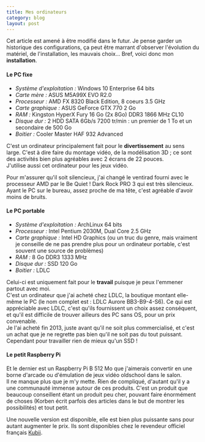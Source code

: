 ```yaml
---
title: Mes ordinateurs
category: blog
layout: post
---
```


Cet article est amené à être modifié dans le futur.
Je pense garder un historique des configurations, ça peut être marrant d'observer l'évolution du matériel, de l'installation, les mauvais choix...
Bref, voici donc mon **installation**.

#### Le PC fixe

* *Système d'exploitation :* Windows 10 Enterprise 64 bits
* *Carte mère :* ASUS M5A99X EVO R2.0
* *Processeur :* AMD FX 8320 Black Edition, 8 coeurs 3.5 GHz
* *Carte graphique :* ASUS GeForce GTX 770 2 Go
* *RAM :* Kingston HyperX Fury 16 Go (2x 8Go) DDR3 1866 MHz CL10
* *Disque dur :* 2 HDD SATA 6Gb/s 7200 tr/min : un premier de 1 To et un secondaire de 500 Go
* *Boitier :* Cooler Master HAF 932 Advanced

C'est un ordinateur principalement fait pour le **divertissement** au sens large.
C'est à dire faire du montage vidéo, de la modélisation 3D ; ce sont des activités bien plus agréables avec 2 écrans de 22 pouces.  
J'utilise aussi cet ordinateur pour les jeux vidéo.

Pour m'assurer qu'il soit silencieux, j'ai changé le ventirad fourni avec le processeur AMD par le Be Quiet ! Dark Rock PRO 3 qui est très silencieux.
Ayant le PC sur le bureau, assez proche de ma tête, c'est agréable d'avoir moins de bruits.

#### Le PC portable

* *Système d'exploitation :* ArchLinux 64 bits
* *Processeur :* Intel Pentium 2030M, Dual Core 2.5 GHz
* *Carte graphique :* Intel HD Graphics (ou un truc du genre, mais vraiment je conseille de ne pas prendre plus pour un ordinateur portable, c'est souvent une source de problèmes)
* *RAM :* 8 Go DDR3 1333 MHz
* *Disque dur :* SSD 120 Go
* *Boitier :* LDLC

Celui-ci est uniquement fait pour le **travail** puisque je peux l'emmener partout avec moi.  
C'est un ordinateur que j'ai acheté chez LDLC, la boutique montant elle-même le PC (le nom complet est : LDLC Aurore BB3-B9-4-S6).
Ce qui est appréciable avec LDLC, c'est qu'ils fournissent un choix assez conséquent, et qu'il est difficile de trouver ailleurs des PC sans OS, pour un prix convenable.  
Je l'ai acheté fin 2013, juste avant qu'il ne soit plus commercialisé, et c'est un achat que je ne regrette pas bien qu'il ne soit pas du tout puissant.
Cependant pour travailler rien de mieux qu'un SSD !

#### Le petit Raspberry Pi

Et le dernier est un Raspberry Pi B 512 Mo que j'aimerais convertir en une borne d'arcade ou d'émulation de jeux vidéo oldschool dans le salon.  
Il ne manque plus que je m'y mette. Rien de compliqué, d'autant qu'il y a une communauté immense autour de ces produits.
C'est un produit que beaucoup conseillent étant un produit peu cher, pouvant faire énormément de choses
(Korben écrit parfois des articles dans le but de montrer les possibilités) et tout petit.

Une nouvelle version est disponible, elle est bien plus puissante sans pour autant augmenter le prix.
Ils sont disponibles chez le revendeur officiel français [Kubii](http://www.kubii.fr/ "kubii.fr").

